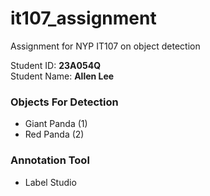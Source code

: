# it107_assignment
Assignment for NYP IT107 on object detection

Student ID: <b>23A054Q</b><br />
Student Name: <b>Allen Lee</b>

### Objects For Detection
- Giant Panda (1)
- Red Panda (2)

### Annotation Tool
- Label Studio
